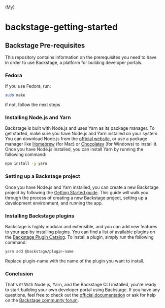 (My)
# backstage-getting-started

## Backstage Pre-requisites

This repository contains information on the prerequisites you need to have in order to use Backstage, a platform for building developer portals.

### Fedora

If you use Fedora, run:

```BASH
sudo make
```
if not, follow the next steps

### Installing Node.js and Yarn

Backstage is built with Node.js and uses Yarn as its package manager. To get started, make sure you have Node.js and Yarn installed on your system. You can download Node.js from the [official website](https://nodejs.org/en), or use a package manager like [Homebrew](https://brew.sh/) (for Mac) or [Chocolatey](https://chocolatey.org/) (for Windows) to install it. Once you have Node.js installed, you can install Yarn by running the following command:

```BASH
npm install -g yarn
```

### Setting up a Backstage project

Once you have Node.js and Yarn installed, you can create a new Backstage project by following the [Getting Started guide](https://backstage.io/docs/getting-started/). This guide will walk you through the process of creating a new Backstage project, setting up a development environment, and running the app.

### Installing Backstage plugins

Backstage is highly modular and extensible, and you can add new features to your app by installing plugins. You can find a list of available plugins on the [Backstage Plugin Catalog](https://backstage.io/plugins/). To install a plugin, simply run the following command:

```BASH
yarn add @backstage/plugin-name
```

Replace plugin-name with the name of the plugin you want to install.

### Conclusion

That's it! With Node.js, Yarn, and the Backstage CLI installed, you're ready to start building your own developer portal using Backstage. If you have any questions, feel free to check out the [official documentation](https://backstage.io/docs/overview/what-is-backstage/) or ask for help on the [Backstage community forum](https://github.com/backstage/backstage/discussions).